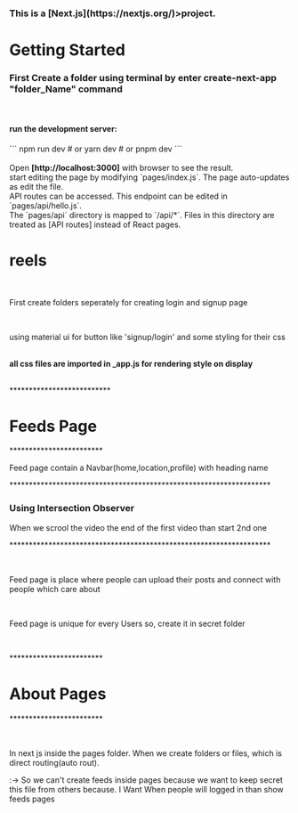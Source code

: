 <h3>This is a <strong>[Next.js](https://nextjs.org/)</strong>>project.</h3>

<h1> Getting Started</h1>
<h3>First Create a folder using terminal by enter <strong>create-next-app "folder_Name"</strong> command</h3>
<br>
<h4>run the development server:</h4>
```
npm run dev
# or
yarn dev
# or
pnpm dev
```
<br><br>
Open <strong>[http://localhost:3000]</strong> with browser to see the result.
<br>
start editing the page by modifying `pages/index.js`. The page auto-updates as edit the file.
<br>
API routes can be accessed. This endpoint can be edited in `pages/api/hello.js`.
<br>
The `pages/api` directory is mapped to `/api/*`. Files in this directory are treated as [API routes] instead of React pages.
<br>

<h1>reels</h1>
<br>
<p>First create folders seperately for creating login and signup page</p>
<br><p>using material ui for button like 'signup/login' and some styling for their css</p>
<br><strong>all css files are imported in _app.js for rendering style on display</strong>
<br><br>
<p>**************************<h1>Feeds Page</h1>************************</p>
<p>Feed page contain a Navbar(home,location,profile) with heading name</p>
<p>*******************************************************************</p>
<h3>Using Intersection Observer</h3>
<p>When we scrool the video the end of the first video than start 2nd one</p>
<p>*******************************************************************</p>
<br>
<p>Feed page is place where people can upload their posts and connect with people which care about</p>
<br>
<p>Feed page is unique for every Users so, create it in secret folder</p>
<br>
<p>************************<h1>About Pages</h1>************************</p>
<br>
<p>In next js inside the pages folder. When we create folders or files, which is direct routing(auto rout).</p>
<p>:-> So we can't create feeds inside pages because we want to keep secret this file from others because. I Want When people will logged in than show feeds pages</p>





 
 
